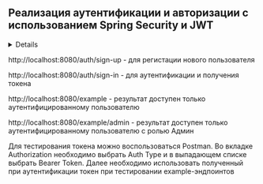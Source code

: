 ## Реализация аутентификации и авторизации с использованием Spring Security и JWT

<details>
  Цель задания: Создать базовое веб-приложение с использованием Spring Security и JWT для аутентификации и авторизации пользователей.

Шаги задания:
Настройка проекта:
Создайте новый проект Spring Boot.

Настройка конфигурации безопасности:
Настройте базовую конфигурацию Spring Security для вашего приложения.
Используйте JWT для аутентификации пользователей.
Создайте класс для генерации и проверки JWT токенов.

Реализация контроллеров:
Создайте контроллеры для аутентификации и регистрации пользователей.
Реализуйте методы для создания нового пользователя и генерации JWT токена при успешной аутентификации.
Реализуйте сохранение пользователей в базу данных PostgreSQL.
Добавьте поддержку ролей пользователей и настройте авторизацию на основе ролей.

Тестирование:
Напишите модульные тесты для контроллеров и сервисов.
Убедитесь, что аутентификация и авторизация работают корректно.
Проверьте, что только аутентифицированные пользователи имеют доступ к защищенным ресурсам.

Документация:
Добавьте краткую документацию к вашему API с использованием Swagger или OpenAPI.

Результат задания: 
Рабочее веб-приложение с базовой аутентификацией и авторизацией на основе Spring Security и JWT, сопровождаемое модульными тестами и краткой документацией к API.
</details>

http://localhost:8080/auth/sign-up - для регистации нового пользователя

http://localhost:8080/auth/sign-in - для аутентификации и получения токена

http://localhost:8080/example - результат доступен только аутентифицированному пользователю

http://localhost:8080/example/admin - результат доступен только аутентифицированному пользователю с ролью Админ

Для тестирования токена можно воспользоваться Postman. Во вкладке Authorization необходимо выбрать Auth Type и в выпадающем списке выбрать Bearer Token. Далее необходимо использовать полученный при аутентификации токен при тестировании example-эндпоинтов

